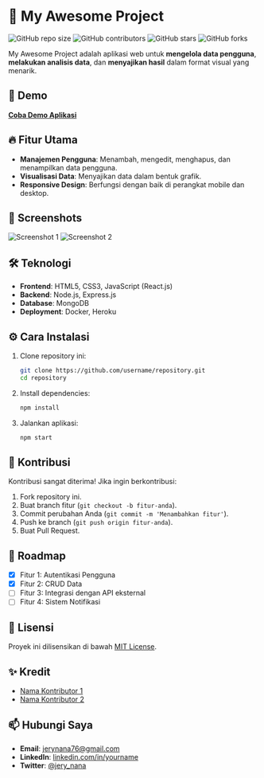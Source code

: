 # 🚀 My Awesome Project

![GitHub repo size](https://img.shields.io/github/repo-size/username/repository)
![GitHub contributors](https://img.shields.io/github/contributors/username/repository)
![GitHub stars](https://img.shields.io/github/stars/username/repository?style=social)
![GitHub forks](https://img.shields.io/github/forks/username/repository?style=social)

My Awesome Project adalah aplikasi web untuk **mengelola data pengguna**, **melakukan analisis data**, dan **menyajikan hasil** dalam format visual yang menarik.

## 🎨 Demo

[**Coba Demo Aplikasi**](https://your-live-demo-link.com)

## 🔥 Fitur Utama

- **Manajemen Pengguna**: Menambah, mengedit, menghapus, dan menampilkan data pengguna.
- **Visualisasi Data**: Menyajikan data dalam bentuk grafik.
- **Responsive Design**: Berfungsi dengan baik di perangkat mobile dan desktop.

## 📸 Screenshots

![Screenshot 1](https://via.placeholder.com/800x400.png?text=Screenshot+1)
![Screenshot 2](https://via.placeholder.com/800x400.png?text=Screenshot+2)

## 🛠️ Teknologi

- **Frontend**: HTML5, CSS3, JavaScript (React.js)
- **Backend**: Node.js, Express.js
- **Database**: MongoDB
- **Deployment**: Docker, Heroku

## ⚙️ Cara Instalasi

1. Clone repository ini:
   ```bash
   git clone https://github.com/username/repository.git
   cd repository
   ```
2. Install dependencies:
   ```bash
   npm install
   ```
3. Jalankan aplikasi:
   ```bash
   npm start
   ```

## 🤝 Kontribusi

Kontribusi sangat diterima! Jika ingin berkontribusi:

1. Fork repository ini.
2. Buat branch fitur (`git checkout -b fitur-anda`).
3. Commit perubahan Anda (`git commit -m 'Menambahkan fitur'`).
4. Push ke branch (`git push origin fitur-anda`).
5. Buat Pull Request.

## 🚧 Roadmap

- [x] Fitur 1: Autentikasi Pengguna
- [x] Fitur 2: CRUD Data
- [ ] Fitur 3: Integrasi dengan API eksternal
- [ ] Fitur 4: Sistem Notifikasi

## 📝 Lisensi

Proyek ini dilisensikan di bawah [MIT License](LICENSE).

## ✨ Kredit

- [Nama Kontributor 1](https://github.com/nama-kontributor1)
- [Nama Kontributor 2](https://github.com/nama-kontributor2)

## 📫 Hubungi Saya

- **Email**: [jerynana76@gmail.com](mailto:jerynana76@gmail.com)
- **LinkedIn**: [linkedin.com/in/yourname](https://linkedin.com/in/yourname)
- **Twitter**: [@jery_nana](https://x.com/jery_nana?t=uC2vCmsUvuLCBXLqJACu6Q&s=09)
